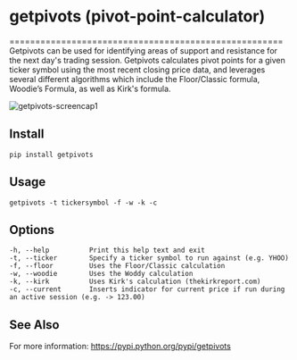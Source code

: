 # getpivots (pivot-point-calculator)
=====================================================
Getpivots can be used for identifying areas of support and resistance for the next day's trading session.  Getpivots calculates pivot points for a given ticker symbol using the most recent closing price data, and leverages several different algorithms which include the Floor/Classic formula, Woodie’s Formula, as well as Kirk's formula. 


![getpivots-screencap1](https://cloud.githubusercontent.com/assets/12847315/11052885/6ae05404-872a-11e5-91c1-13bfb17f50d2.jpg)

Install
-------

    pip install getpivots

Usage
-----

    getpivots -t tickersymbol -f -w -k -c

Options
-----
    -h, --help          Print this help text and exit
    -t, --ticker        Specify a ticker symbol to run against (e.g. YHOO)
    -f, --floor         Uses the Floor/Classic calculation
    -w, --woodie		Uses the Woddy calculation
    -k, --kirk			Uses Kirk's calculation (thekirkreport.com)
    -c, --current       Inserts indicator for current price if run during an active session (e.g. -> 123.00)


See Also
--------

For more information: https://pypi.python.org/pypi/getpivots
